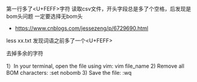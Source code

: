 第一行多了<U+FEFF>字符
读取csv文件，开头字段总是多了个空格，后发现是bom头问题
一定要选择无bom头
- https://www.cnblogs.com/jessezeng/p/6729690.html


less xx.txt
发现词语之前多了一个<U+FEFF>

去掉多余的字符

1）In your terminal, open the file using vim:
vim file_name
2) Remove all BOM characters:
:set nobomb
3) Save the file:
:wq